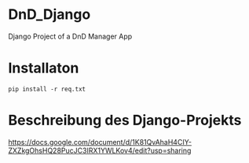 # DnD_Django
Django Project of a DnD Manager App

# Installaton
```pip install -r req.txt```

# Beschreibung des Django-Projekts
https://docs.google.com/document/d/1K81QvAhaH4CIY-ZXZkgOhsHQ28PucJC3IRX1YWLKov4/edit?usp=sharing
